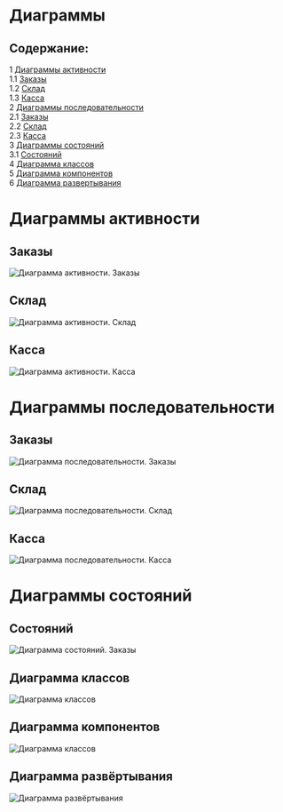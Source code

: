 # Диаграммы
## Содержание:
1 [Диаграммы активности](#activity)\
1.1 [Заказы](#activity_br)\
1.2 [Склад](#activity_si)\
1.3 [Касса](#activity_h)\
2 [Диаграммы последовательности](#sequence)\
2.1 [Заказы](#sequence_br)\
2.2 [Склад](#sequence_si)\
2.3 [Касса](#sequence_h)\
3 [Диаграммы состояний](#sm)\
3.1 [Состояний](#sm_br)\
4 [Диаграмма классов](#class)\
5 [Диаграмма компонентов](#component)\
6 [Диаграмма развертывания](#deployment)



<a name="activity"/>

# Диаграммы активности

<a name="activity_br"/>

## Заказы
![Диаграмма активности. Заказы](https://github.com/MaksimLT94/grocery-store/blob/master/diagrams/bye1/activ.png)

<a name="activity_si"/>

## Склад
![Диаграмма активности. Склад](https://github.com/MaksimLT94/grocery-store/blob/master/diagrams/Stock/activ.png)

<a name="activity_h"/>

## Касса
![Диаграмма активности. Касса](https://github.com/MaksimLT94/grocery-store/blob/master/diagrams/Cashir/activ.png)

<a name="sequence"/>

# Диаграммы последовательности

<a name="sequence_br"/>

## Заказы
![Диаграмма последовательности. Заказы](https://github.com/MaksimLT94/grocery-store/blob/master/diagrams/bye1/seq.png)

<a name="sequence_si"/>

## Склад
![Диаграмма последовательности. Склад](https://github.com/MaksimLT94/grocery-store/blob/master/diagrams/Stock/seq.png)


<a name="sequence_h"/>

## Касса
![Диаграмма последовательности. Касса](https://github.com/MaksimLT94/grocery-store/blob/master/diagrams/Cashir/seq.png)

<a name="sm"/>

# Диаграммы состояний

<a name="sm_br"/>

## Состояний
![Диаграмма состояний. Заказы](https://github.com/MaksimLT94/grocery-store/blob/master/diagrams/class/state.png)

<a name="sm_si"/>


<a name="class"/>

## Диаграмма классов
![Диаграмма классов](https://github.com/MaksimLT94/grocery-store/blob/master/diagrams/class/class.png)

<a name="component"/>

## Диаграмма компонентов
![Диаграмма классов](https://github.com/MaksimLT94/grocery-store/blob/master/diagrams/class/comp.png)

<a name="deployment"/>

## Диаграмма развёртывания
![Диаграмма развёртывания](https://github.com/MaksimLT94/grocery-store/blob/master/diagrams/class/raz.png)

